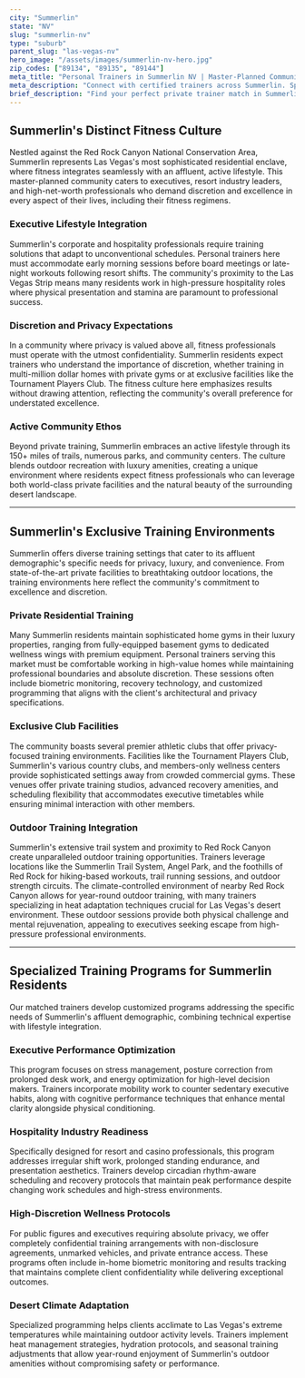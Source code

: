 ```yaml
---
city: "Summerlin"
state: "NV"
slug: "summerlin-nv"
type: "suburb"
parent_slug: "las-vegas-nv"
hero_image: "/assets/images/summerlin-nv-hero.jpg"
zip_codes: ["89134", "89135", "89144"]
meta_title: "Personal Trainers in Summerlin NV | Master-Planned Community & Red Rock Fitness"
meta_description: "Connect with certified trainers across Summerlin. Specialists in high-end planned community amenities, outdoor trails, and flexible scheduling."
brief_description: "Find your perfect private trainer match in Summerlin's exclusive fitness ecosystem. Our elite concierge service connects discerning residents with vetted professionals who specialize in high-discretion training protocols tailored for executives, resort industry leaders, and high-net-worth individuals. We understand the unique scheduling demands and privacy requirements of Summerlin's affluent lifestyle. Whether you prefer training in your private home gym, exclusive clubhouse facilities, or Summerlin's beautiful outdoor trails, we match you with trainers who deliver exceptional results while respecting your complete confidentiality. Experience personalized fitness that aligns with your sophisticated Summerlin lifestyle."
---
```

## Summerlin's Distinct Fitness Culture

Nestled against the Red Rock Canyon National Conservation Area, Summerlin represents Las Vegas's most sophisticated residential enclave, where fitness integrates seamlessly with an affluent, active lifestyle. This master-planned community caters to executives, resort industry leaders, and high-net-worth professionals who demand discretion and excellence in every aspect of their lives, including their fitness regimens.

### Executive Lifestyle Integration
Summerlin's corporate and hospitality professionals require training solutions that adapt to unconventional schedules. Personal trainers here must accommodate early morning sessions before board meetings or late-night workouts following resort shifts. The community's proximity to the Las Vegas Strip means many residents work in high-pressure hospitality roles where physical presentation and stamina are paramount to professional success.

### Discretion and Privacy Expectations
In a community where privacy is valued above all, fitness professionals must operate with the utmost confidentiality. Summerlin residents expect trainers who understand the importance of discretion, whether training in multi-million dollar homes with private gyms or at exclusive facilities like the Tournament Players Club. The fitness culture here emphasizes results without drawing attention, reflecting the community's overall preference for understated excellence.

### Active Community Ethos
Beyond private training, Summerlin embraces an active lifestyle through its 150+ miles of trails, numerous parks, and community centers. The culture blends outdoor recreation with luxury amenities, creating a unique environment where residents expect fitness professionals who can leverage both world-class private facilities and the natural beauty of the surrounding desert landscape.

---

## Summerlin's Exclusive Training Environments

Summerlin offers diverse training settings that cater to its affluent demographic's specific needs for privacy, luxury, and convenience. From state-of-the-art private facilities to breathtaking outdoor locations, the training environments here reflect the community's commitment to excellence and discretion.

### Private Residential Training
Many Summerlin residents maintain sophisticated home gyms in their luxury properties, ranging from fully-equipped basement gyms to dedicated wellness wings with premium equipment. Personal trainers serving this market must be comfortable working in high-value homes while maintaining professional boundaries and absolute discretion. These sessions often include biometric monitoring, recovery technology, and customized programming that aligns with the client's architectural and privacy specifications.

### Exclusive Club Facilities
The community boasts several premier athletic clubs that offer privacy-focused training environments. Facilities like the Tournament Players Club, Summerlin's various country clubs, and members-only wellness centers provide sophisticated settings away from crowded commercial gyms. These venues offer private training studios, advanced recovery amenities, and scheduling flexibility that accommodates executive timetables while ensuring minimal interaction with other members.

### Outdoor Training Integration
Summerlin's extensive trail system and proximity to Red Rock Canyon create unparalleled outdoor training opportunities. Trainers leverage locations like the Summerlin Trail System, Angel Park, and the foothills of Red Rock for hiking-based workouts, trail running sessions, and outdoor strength circuits. The climate-controlled environment of nearby Red Rock Canyon allows for year-round outdoor training, with many trainers specializing in heat adaptation techniques crucial for Las Vegas's desert environment. These outdoor sessions provide both physical challenge and mental rejuvenation, appealing to executives seeking escape from high-pressure professional environments.

---

## Specialized Training Programs for Summerlin Residents

Our matched trainers develop customized programs addressing the specific needs of Summerlin's affluent demographic, combining technical expertise with lifestyle integration.

### Executive Performance Optimization
This program focuses on stress management, posture correction from prolonged desk work, and energy optimization for high-level decision makers. Trainers incorporate mobility work to counter sedentary executive habits, along with cognitive performance techniques that enhance mental clarity alongside physical conditioning.

### Hospitality Industry Readiness
Specifically designed for resort and casino professionals, this program addresses irregular shift work, prolonged standing endurance, and presentation aesthetics. Trainers develop circadian rhythm-aware scheduling and recovery protocols that maintain peak performance despite changing work schedules and high-stress environments.

### High-Discretion Wellness Protocols
For public figures and executives requiring absolute privacy, we offer completely confidential training arrangements with non-disclosure agreements, unmarked vehicles, and private entrance access. These programs often include in-home biometric monitoring and results tracking that maintains complete client confidentiality while delivering exceptional outcomes.

### Desert Climate Adaptation
Specialized programming helps clients acclimate to Las Vegas's extreme temperatures while maintaining outdoor activity levels. Trainers implement heat management strategies, hydration protocols, and seasonal training adjustments that allow year-round enjoyment of Summerlin's outdoor amenities without compromising safety or performance.